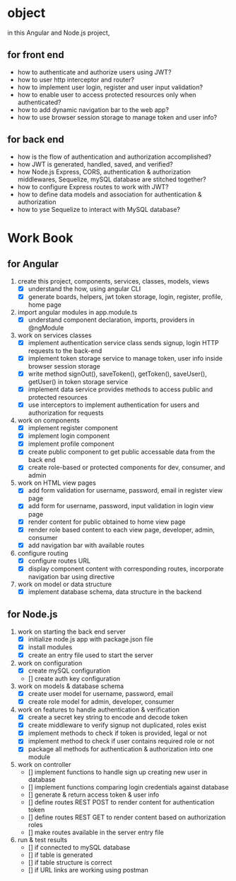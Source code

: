 # object

in this Angular and Node.js project,

## for front end
- how to authenticate and authorize users using JWT?
- how to user http interceptor and router?
- how to implement user login, register and user input validation?
- how to enable user to access protected resources only when authenticated?
- how to add dynamic navigation bar to the web app?
- how to use browser session storage to manage token and user info?

## for back end
- how is the flow of authentication and authorization accomplished?
- how JWT is generated, handled, saved, and verified?
- how Node.js Express, CORS, authentication & authorization middlewares, Sequelize, mySQL database are stitched together?
- how to configure Express routes to work with JWT?
- how to define data models and association for authentication & authorization
- how to yse Sequelize to interact with MySQL database?

# Work Book

## for Angular

1. create this project, components, services, classes, models, views
    - [X] understand the how, using angular CLI
    - [X] generate boards, helpers, jwt token storage, login, register, profile, home page
2. import angular modules in app.module.ts
    - [X] understand component declaration, imports, providers in @ngModule
3. work on services classes
    - [X] implement authentication service class sends signup, login HTTP requests to the back-end
    - [X] implement token storage service to manage token, user info inside browser session storage
    - [X] write method signOut(), saveToken(), getToken(), saveUser(), getUser() in token storage service
    - [X] implement data service provides methods to access public and protected resources
    - [X] use interceptors to implement authentication for users and authorization for requests
4. work on components
    - [X] implement register component
    - [X] implement login component
    - [X] implement profile component
    - [X] create public component to get public accessable data from the back end
    - [X] create role-based or protected components for dev, consumer, and admin
5. work on HTML view pages
    - [X] add form validation for username, password, email in register view page
    - [X] add form for username, password, input validation in login view page
    - [X] render content for public obtained to home view page
    - [X] render role based content to each view page, developer, admin, consumer
    - [x] add navigation bar with available routes
6. configure routing
    - [X] configure routes URL 
    - [X] display component content with corresponding routes, incorporate navigation bar using directive 
7. work on model or data structure
    - [X] implement database schema, data structure in the backend

## for Node.js
1. work on starting the back end server
    - [X] initialize node.js app with package.json file
    - [X] install modules
    - [X] create an entry file used to start the server
2. work on configuration
    - [X] create mySQL configuration
    - [] create auth key configuration
3. work on models & database schema
    - [X] create user model for username, password, email
    - [X] create role model for admin, developer, consumer
4. work on features to handle authentication & verification
    - [X] create a secret key string to encode and decode token
    - [X] create middleware to verify signup not duplicated, roles exist
    - [X] implement methods to check if token is provided, legal or not
    - [X] implement method to check if user contains required role or not
    - [X] package all methods for authentication & authorization into one module
5. work on controller
    - [] implement functions to handle sign up creating new user in database
    - [] implement functions comparing login credentials against database
    - [] generate & return access token & user info
    - [] define routes REST POST to render content for authentication token
    - [] define routes REST GET to render content based on authorization roles
    - [] make routes available in the server entry file
6. run & test results
    - [] if connected to mySQL database
    - [] if table is generated
    - [] if table structure is correct
    - [] if URL links are working using postman


